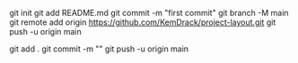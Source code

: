 
git init
git add README.md
git commit -m "first commit"
git branch -M main
git remote add origin https://github.com/KemDrack/project-layout.git
git push -u origin main



git add .
git commit -m ""
git push -u origin main


